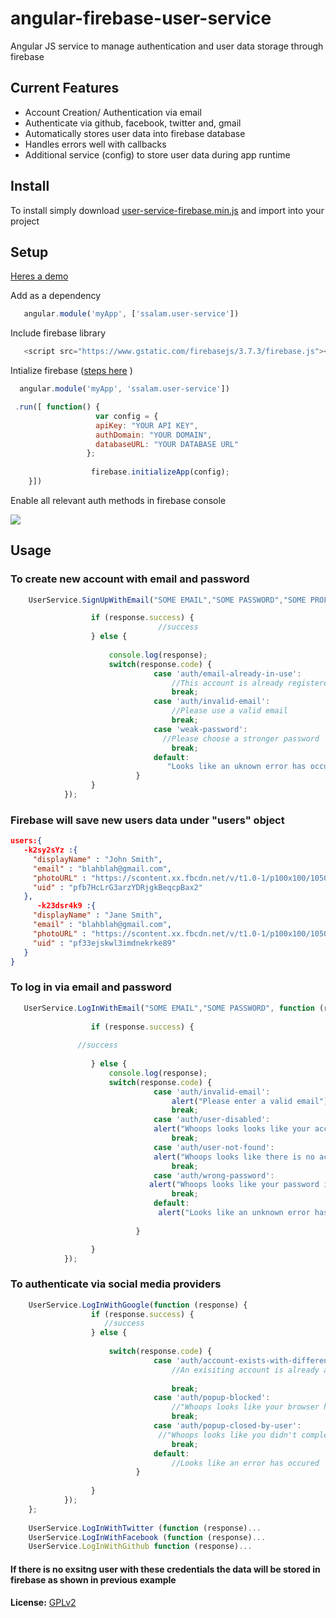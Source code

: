 # angular-firebase-user-service
Angular JS service to manage authentication and user data storage through firebase

## Current Features

* Account Creation/ Authentication via email
* Authenticate via github, facebook, twitter and, gmail
* Automatically stores user data into firebase database
* Handles errors well with callbacks
* Additional service (config) to store user data during app runtime

## Install
To install simply download
[user-service-firebase.min.js](https://github.com/ssalaam/angular-firebase-user-service/blob/master/build/user-service-firebase.min.js)
and import into your project

## Setup
 [Heres a demo](http://adeayo.me/github/user-service/)
 
 Add as a dependency  
```javascript
   angular.module('myApp', ['ssalam.user-service'])
```

Include firebase library
```javascript
   <script src="https://www.gstatic.com/firebasejs/3.7.3/firebase.js"></script>
```

Intialize firebase ([steps here]( https://firebase.google.com/docs/web/setup ) )
```javascript
  angular.module('myApp', 'ssalam.user-service'])

 .run([ function() {
                   var config = {
                   apiKey: "YOUR API KEY",
                   authDomain: "YOUR DOMAIN",
                   databaseURL: "YOUR DATABASE URL"
                 };
                  
                  firebase.initializeApp(config);
    }])
```
Enable all relevant auth methods in firebase console

![](http://res.cloudinary.com/veedbeta/image/upload/v1490188832/firebasescreen_oqv4an.png)

 ## Usage
 ### To create new account with email and password 
```javascript
    UserService.SignUpWithEmail("SOME EMAIL","SOME PASSWORD","SOME PROFILE IMAGE", "SOME USER NAME", function (response) {

                  if (response.success) {
                                 //success 
                  } else {
                      
                      console.log(response);
                      switch(response.code) {
                                case 'auth/email-already-in-use':
                                    //This account is already registered
                                    break;
                                case 'auth/invalid-email':
                                    //Please use a valid email                             
                                    break;
                                case 'weak-password':
                                  //Please choose a stronger password                                   
                                    break;  
                                default:
                                   "Looks like an uknown error has occured"
                            }
                  }
            });
```
### Firebase will save new users data under "users" object
```json
users:{
   -k2sy2sYz :{
     "displayName" : "John Smith",
     "email" : "blahblah@gmail.com",
     "photoURL" : "https://scontent.xx.fbcdn.net/v/t1.0-1/p100x100/10509525_297120603803706_2687166474084629318_n.jpg?     oh=12cc14a6684b1ff506d40c0e51721179&oe=5963F98A",
     "uid" : "pfb7HcLrG3arzYDRjgkBeqcpBax2"
   },
      -k23dsr4k9 :{
     "displayName" : "Jane Smith",
     "email" : "blahblah@gmail.com",
     "photoURL" : "https://scontent.xx.fbcdn.net/v/t1.0-1/p100x100/10509525_297120603803706_2687166474084629318_n.jpg?     oh=12cc14a6684b1ff506d40c0e51721179&oe=5963F98A",
     "uid" : "pf33ejskwl3imdnekrke89"
   }
}

```



### To log in via email and password 
```javascript
   UserService.LogInWithEmail("SOME EMAIL","SOME PASSWORD", function (response) {
               
                  if (response.success) {
              
               //success 
                                  
                  } else {
                      console.log(response);
                      switch(response.code) {
                                case 'auth/invalid-email':
                                    alert("Please enter a valid email");
                                    break;
                                case 'auth/user-disabled':
                                alert("Whoops looks looks like your account has been temporarily disabled");
                                    break;
                                case 'auth/user-not-found':
                                alert("Whoops looks like there is no account with this email");
                                    break;
                                case 'auth/wrong-password':
                               alert("Whoops looks like your password is incorrect");                               
                                    break;                                
                                default:
                                 alert("Looks like an unknown error has occured"); 
                             
                            }

                  }
            });
```


### To authenticate via social media providers 
```javascript
    UserService.LogInWithGoogle(function (response) {
                  if (response.success) {
                     //success            
                  } else {
         
                      switch(response.code) {
                                case 'auth/account-exists-with-different-credential':
                                    //An exisiting account is already authenticated using " + response.email + " but with a different provider. (This usssually happens is your have signed in with a different service that uses the same email address."
                                   
                                    break;
                                case 'auth/popup-blocked':
                                    //"Whoops looks like your browser has blocked pop ups! Enabled pop ups to sign in with google"                               
                                    break;
                                case 'auth/popup-closed-by-user':
                                 //"Whoops looks like you didn't complete the authentication process";                                 
                                    break;  
                                default:
                                    //Looks like an error has occured
                            }
 
                  }
            });
    };
    
    UserService.LogInWithTwitter (function (response)...
    UserService.LogInWithFacebook (function (response)...
    UserService.LogInWithGithub function (response)...
```

#### If there is no exsitng user with these credentials the data will be stored in firebase as shown in previous example 

        

        



**License:** [GPLv2](https://github.com/owncloud/android/blob/master/LICENSE.txt)

